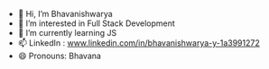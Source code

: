 - 👋 Hi, I’m Bhavanishwarya
- 👀 I’m interested in Full Stack Development
- 🌱 I’m currently learning JS
- 📫 LinkedIn : www.linkedin.com/in/bhavanishwarya-y-1a3991272
- 😄 Pronouns: Bhavana


<!---
Bhavanishwarya/Bhavanishwarya is a ✨ special ✨ repository because its `README.md` (this file) appears on your GitHub profile.
You can click the Preview link to take a look at your changes.
--->
